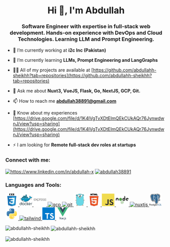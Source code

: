 <h1 align="center">Hi 👋, I'm Abdullah</h1>
<h3 align="center">Software Engineer with expertise in full-stack web development. Hands-on experience with DevOps and Cloud Technologies. Learning LLM and Prompt Engineering.</h3>

- 🔭 I’m currently working at **i2c Inc (Pakistan)**

- 🌱 I’m currently learning **LLMs, Prompt Engineering and LangGraphs**

- 👨‍💻 All of my projects are available at [https://github.com/abdullahh-sheikhh?tab=repositories](https://github.com/abdullahh-sheikhh?tab=repositories)

- 💬 Ask me about **Nuxt3, VueJS, Flask, Go, NextJS, GCP, Git.**

- 📫 How to reach me **abdullah38891@gmail.com**

- 📄 Know about my experiences [https://drive.google.com/file/d/1K4lVgTvXDtElmQEkCUkAQr76JynwdwnJ/view?usp=sharing](https://drive.google.com/file/d/1K4lVgTvXDtElmQEkCUkAQr76JynwdwnJ/view?usp=sharing)

- ⚡ I am looking for **Remote full-stack dev roles at startups**

<h3 align="left">Connect with me:</h3>
<p align="left">
<a href="https://linkedin.com/in/https://www.linkedin.com/in/abdullah-x" target="blank"><img align="center" src="https://raw.githubusercontent.com/rahuldkjain/github-profile-readme-generator/master/src/images/icons/Social/linked-in-alt.svg" alt="https://www.linkedin.com/in/abdullah-x" height="30" width="40" /></a>
<a href="https://www.leetcode.com/abdullah38891" target="blank"><img align="center" src="https://raw.githubusercontent.com/rahuldkjain/github-profile-readme-generator/master/src/images/icons/Social/leet-code.svg" alt="abdullah38891" height="30" width="40" /></a>
</p>

<h3 align="left">Languages and Tools:</h3>
<p align="left"> <a href="https://www.w3schools.com/css/" target="_blank" rel="noreferrer"> <img src="https://raw.githubusercontent.com/devicons/devicon/master/icons/css3/css3-original-wordmark.svg" alt="css3" width="40" height="40"/> </a> <a href="https://www.docker.com/" target="_blank" rel="noreferrer"> <img src="https://raw.githubusercontent.com/devicons/devicon/master/icons/docker/docker-original-wordmark.svg" alt="docker" width="40" height="40"/> </a> <a href="https://expressjs.com" target="_blank" rel="noreferrer"> <img src="https://raw.githubusercontent.com/devicons/devicon/master/icons/express/express-original-wordmark.svg" alt="express" width="40" height="40"/> </a> <a href="https://cloud.google.com" target="_blank" rel="noreferrer"> <img src="https://www.vectorlogo.zone/logos/google_cloud/google_cloud-icon.svg" alt="gcp" width="40" height="40"/> </a> <a href="https://git-scm.com/" target="_blank" rel="noreferrer"> <img src="https://www.vectorlogo.zone/logos/git-scm/git-scm-icon.svg" alt="git" width="40" height="40"/> </a> <a href="https://golang.org" target="_blank" rel="noreferrer"> <img src="https://raw.githubusercontent.com/devicons/devicon/master/icons/go/go-original.svg" alt="go" width="40" height="40"/> </a> <a href="https://www.w3.org/html/" target="_blank" rel="noreferrer"> <img src="https://raw.githubusercontent.com/devicons/devicon/master/icons/html5/html5-original-wordmark.svg" alt="html5" width="40" height="40"/> </a> <a href="https://developer.mozilla.org/en-US/docs/Web/JavaScript" target="_blank" rel="noreferrer"> <img src="https://raw.githubusercontent.com/devicons/devicon/master/icons/javascript/javascript-original.svg" alt="javascript" width="40" height="40"/> </a> <a href="https://nodejs.org" target="_blank" rel="noreferrer"> <img src="https://raw.githubusercontent.com/devicons/devicon/master/icons/nodejs/nodejs-original-wordmark.svg" alt="nodejs" width="40" height="40"/> </a> <a href="https://nuxtjs.org/" target="_blank" rel="noreferrer"> <img src="https://www.vectorlogo.zone/logos/nuxtjs/nuxtjs-icon.svg" alt="nuxtjs" width="40" height="40"/> </a> <a href="https://www.postgresql.org" target="_blank" rel="noreferrer"> <img src="https://raw.githubusercontent.com/devicons/devicon/master/icons/postgresql/postgresql-original-wordmark.svg" alt="postgresql" width="40" height="40"/> </a> <a href="https://www.python.org" target="_blank" rel="noreferrer"> <img src="https://raw.githubusercontent.com/devicons/devicon/master/icons/python/python-original.svg" alt="python" width="40" height="40"/> </a> <a href="https://tailwindcss.com/" target="_blank" rel="noreferrer"> <img src="https://www.vectorlogo.zone/logos/tailwindcss/tailwindcss-icon.svg" alt="tailwind" width="40" height="40"/> </a> <a href="https://www.typescriptlang.org/" target="_blank" rel="noreferrer"> <img src="https://raw.githubusercontent.com/devicons/devicon/master/icons/typescript/typescript-original.svg" alt="typescript" width="40" height="40"/> </a> <a href="https://vuejs.org/" target="_blank" rel="noreferrer"> <img src="https://raw.githubusercontent.com/devicons/devicon/master/icons/vuejs/vuejs-original-wordmark.svg" alt="vuejs" width="40" height="40"/> </a> </p>

<p><img align="left" src="https://github-readme-stats.vercel.app/api/top-langs?username=abdullahh-sheikhh&show_icons=true&locale=en&layout=compact" alt="abdullahh-sheikhh" /></p>

<p>&nbsp;<img align="center" src="https://github-readme-stats.vercel.app/api?username=abdullahh-sheikhh&show_icons=true&locale=en" alt="abdullahh-sheikhh" /></p>

<p><img align="center" src="https://github-readme-streak-stats.herokuapp.com/?user=abdullahh-sheikhh&" alt="abdullahh-sheikhh" /></p>

